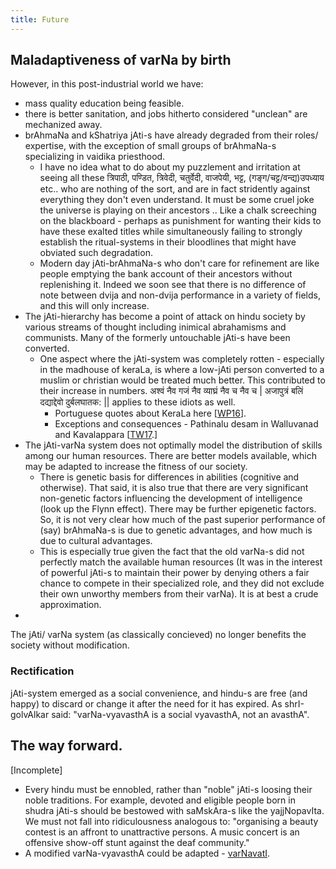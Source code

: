 ```yaml
---
title: Future
---
```

##   

  

## Maladaptiveness of varNa by birth

However, in this post-industrial world we have:

- mass quality education being feasible.
- there is better sanitation, and jobs hitherto considered "unclean" are mechanized away.
- brAhmaNa and kShatriya jAti-s have already degraded from their roles/ expertise, with the exception of small groups of brAhmaNa-s specializing in vaidika priesthood.
    - I have no idea what to do about my puzzlement and irritation at seeing all these त्रिपाठी, पण्डित, त्रिवेदी, चतुर्वेदी, वाजपेयी, भट्ट, (गङ्ग/चट्ट/वन्द्य)उपध्याय etc.. who are nothing of the sort, and are in fact stridently against everything they don't even understand. It must be some cruel joke the universe is playing on their ancestors .. Like a chalk screeching on the blackboard - perhaps as punishment for wanting their kids to have these exalted titles while simultaneously failing to strongly establish the ritual-systems in their bloodlines that might have obviated such degradation.
    - Modern day jAti-brAhmaNa-s who don't care for refinement are like people emptying the bank account of their ancestors without replenishing it. Indeed we soon see that there is no difference of note between dvija and non-dvija performance in a variety of fields, and this will only increase.
- The jAti-hierarchy has become a point of attack on hindu society by various streams of thought including inimical abrahamisms and communists. Many of the formerly untouchable jAti-s have been converted.
    - One aspect where the jAti-system was completely rotten - especially in the madhouse of keraLa, is where a low-jAti person converted to a muslim or christian would be treated much better. This contributed to their increase in numbers. अश्वं नैव गजं नैव व्याघ्रं नैव च नैव च | अजापुत्रं बलिं दद्याद्देवो दुर्बलघातक: || applies to these idiots as well.
        - Portuguese quotes about KeraLa here \[[WP16](https://kashcidvipashcit.wordpress.com/2016/02/19/the-mleccha-dalit-stupidity/)\].
        - Exceptions and consequences - Pathinalu desam in Walluvanad and Kavalappara \[[TW17](https://twitter.com/maidros78/status/854153022640750593).\]
- The jAti-varNa system does not optimally model the distribution of skills among our human resources. There are better models available, which may be adapted to increase the fitness of our society.
    - There is genetic basis for differences in abilities (cognitive and otherwise). That said, it is also true that there are very significant non-genetic factors influencing the development of intelligence (look up the Flynn effect). There may be further epigenetic factors. So, it is not very clear how much of the past superior performance of (say) brAhmaNa-s is due to genetic advantages, and how much is due to cultural advantages.
    - This is especially true given the fact that the old varNa-s did not perfectly match the available human resources (It was in the interest of powerful jAti-s to maintain their power by denying others a fair chance to compete in their specialized role, and they did not exclude their own unworthy members from their varNa). It is at best a crude approximation.
-   
    

The jAti/ varNa system (as classically concieved) no longer benefits the society without modification.

### Rectification  

jAti-system emerged as a social convenience, and hindu-s are free (and happy) to discard or change it after the need for it has expired. As shrI-golvAlkar said: "varNa-vyavasthA is a social vyavasthA, not an avasthA".

## The way forward.

\[Incomplete\]

- Every hindu must be ennobled, rather than "noble" jAti-s loosing their noble traditions. For example, devoted and eligible people born in shudra jAti-s should be bestowed with saMskAra-s like the yajjNopavIta. We must not fall into ridiculousness analogous to: "organising a beauty contest is an affront to unattractive persons. A music concert is an offensive show-off stunt against the deaf community."
- A modified varNa-vyavasthA could be adapted - [varNavatI](https://sites.google.com/site/hinduvichaarah/3-civilizational-appraisal/jatih-varnah/varnavati-varnavati).